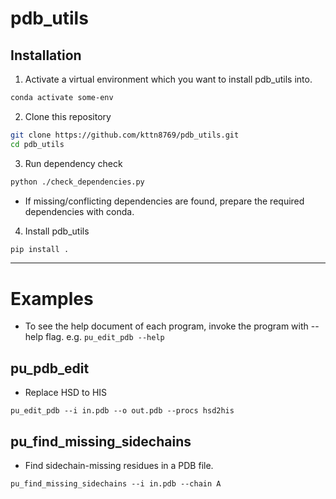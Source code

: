 # pdb_utils
## Installation
1. Activate a virtual environment which you want to install pdb_utils into.
```sh
conda activate some-env
```

2. Clone this repository
```sh
git clone https://github.com/kttn8769/pdb_utils.git
cd pdb_utils
```

3. Run dependency check
```sh
python ./check_dependencies.py
```

* If missing/conflicting dependencies are found, prepare the required dependencies with conda.

4. Install pdb_utils
```sh
pip install .
```

---

# Examples
* To see the help document of each program, invoke the program with --help flag. e.g.  `pu_edit_pdb --help`

## pu_pdb_edit
* Replace HSD to HIS

```
pu_edit_pdb --i in.pdb --o out.pdb --procs hsd2his
```

## pu_find_missing_sidechains
* Find sidechain-missing residues in a PDB file.

```
pu_find_missing_sidechains --i in.pdb --chain A
```
